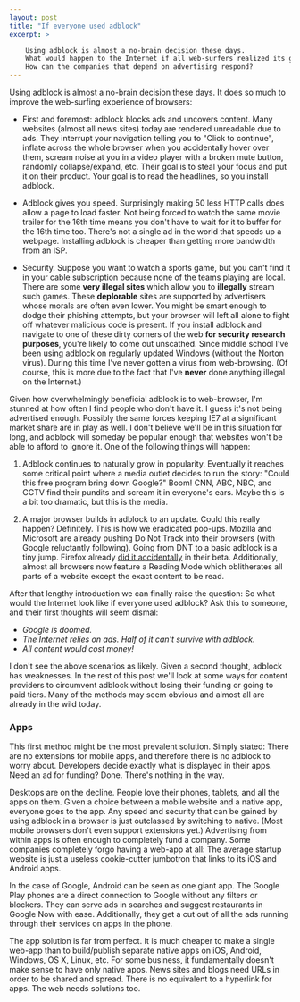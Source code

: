 ```yaml
---
layout: post
title: "If everyone used adblock"
excerpt: >

    Using adblock is almost a no-brain decision these days.
    What would happen to the Internet if all web-surfers realized its greatness?
    How can the companies that depend on advertising respond?
---
```

Using adblock is almost a no-brain decision these days.
It does so much to improve the web-surfing experience of browsers:

*   First and foremost: adblock blocks ads and uncovers content.
    Many websites (almost all news sites) today are rendered unreadable due to ads.
    They interrupt your navigation telling you to "Click to continue", inflate across the whole browser when you accidentally hover over them, scream noise at you in a video player with a broken mute button, randomly collapse/expand, etc.
    Their goal is to steal your focus and put it on their product.
    Your goal is to read the headlines, so you install adblock.

*   Adblock gives you speed.
    Surprisingly making 50 less HTTP calls does allow a page to load faster.
    Not being forced to watch the same movie trailer for the 16th time means you don't have to wait for it to buffer for the 16th time too.
    There's not a single ad in the world that speeds up a webpage.
    Installing adblock is cheaper than getting more bandwidth from an ISP.

*   Security.
    Suppose you want to watch a sports game, but you can't find it in your cable subscription because none of the teams playing are local.
    There are some **very illegal sites** which allow you to **illegally** stream such games.
    These **deplorable** sites are supported by advertisers whose morals are often even lower.
    You might be smart enough to dodge their phishing attempts, but your browser will left all alone to fight off whatever malicious code is present.
    If you install adblock and navigate to one of these dirty corners of the web **for security research purposes**, you're likely to come out unscathed.
    Since middle school I've been using adblock on regularly updated Windows (without the Norton virus).
    During this time I've never gotten a virus from web-browsing.
    (Of course, this is more due to the fact that I've **never** done anything illegal on the Internet.)

Given how overwhelmingly beneficial adblock is to web-browser, I'm stunned at how often I find people who don't have it.
I guess it's not being advertised enough.
Possibly the same forces keeping IE7 at a significant market share are in play as well.
I don't believe we'll be in this situation for long, and adblock will someday be popular enough that websites won't be able to afford to ignore it.
One of the following things will happen:

1.  Adblock continues to naturally grow in popularity.
    Eventually it reaches some critical point where a media outlet decides to run the story: "Could this free program bring down Google?"
    Boom! CNN, ABC, NBC, and CCTV find their pundits and scream it in everyone's ears.
    Maybe this is a bit too dramatic, but this is the media.

2.  A major browser builds in adblock to an update.
    Could this really happen? Definitely.
    This is how we eradicated pop-ups.
    Mozilla and Microsoft are already pushing Do Not Track into their browsers (with Google reluctantly following).
    Going from DNT to a basic adblock is a tiny jump.
    Firefox already [did it accidentally][accident] in their beta.
    Additionally, almost all browsers now feature a Reading Mode which oblitherates all parts of a website except the exact content to be read.

After that lengthy introduction we can finally raise the question: So what would the Internet look like if everyone used adblock?
Ask this to someone, and their first thoughts will seem dismal:

*   *Google is doomed.*
*   *The Internet relies on ads.* *Half of it can't survive with adblock.*
*   *All content would cost money!*

I don't see the above scenarios as likely.
Given a second thought, adblock has weaknesses.
In the rest of this post we'll look at some ways for content providers to circumvent adblock without losing their funding or going to paid tiers.
Many of the methods may seem obvious and almost all are already in the wild today.

### Apps

This first method might be the most prevalent solution.
Simply stated: There are no extensions for mobile apps, and therefore there is no adblock to worry about.
Developers decide exactly what is displayed in their apps.
Need an ad for funding? Done. There's nothing in the way.

Desktops are on the decline.
People love their phones, tablets, and all the apps on them.
Given a choice between a mobile website and a native app, everyone goes to the app.
Any speed and security that can be gained by using adblock in a browser is just outclassed by switching to native.
(Most mobile browsers don't even support extensions yet.)
Advertising from within apps is often enough to completely fund a company.
Some companies completely forgo having a web-app at all:
The average startup website is just a useless cookie-cutter jumbotron that links to its iOS and Android apps.

In the case of Google, Android can be seen as one giant app.
The Google Play phones are a direct connection to Google without any filters or blockers.
They can serve ads in searches and suggest restaurants in Google Now with ease.
Additionally, they get a cut out of all the ads running through their services on apps in the phone.

The app solution is far from perfect.
It is much cheaper to make a single web-app than to build/publish separate native apps on iOS, Android, Windows, OS X, Linux, etc.
For some business, it fundamentally doesn't make sense to have only native apps.
News sites and blogs need URLs in order to be shared and spread.
There is no equivalent to a hyperlink for apps.
The web needs solutions too.



[accident]: http://www.geek.com/apps/mozilla-just-built-an-ad-blocker-into-firefox-1631245/
[simple-detect]: http://stackoverflow.com/questions/4869154/how-to-detect-adblock-on-my-website